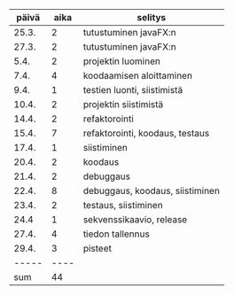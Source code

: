 | päivä | aika | selitys |
| ----- | ---- | ------- |
| 25.3. | 2    | tutustuminen javaFX:n           |
| 27.3. | 2    | tutustuminen javaFX:n           | 
| 5.4.  | 2    | projektin luominen              |
| 7.4.  | 4    | koodaamisen aloittaminen        |
| 9.4.  | 1    | testien luonti, siistimistä     |
| 10.4. | 2    | projektin siistimistä           |
| 14.4. | 2    | refaktorointi                   |
| 15.4. | 7    | refaktorointi, koodaus, testaus |
| 17.4. | 1    | siistiminen			               |
| 20.4. | 2    | koodaus			                   |
| 21.4. | 2    | debuggaus			                 |
| 22.4. | 8    | debuggaus, koodaus, siistiminen |
| 23.4. | 2    | testaus, siistiminen		         |
| 24.4  | 1    | sekvenssikaavio, release        |
| 27.4. | 4    | tiedon tallennus                |
| 29.4. | 3    | pisteet                         |
| ----- | ---- |
| sum   | 44   |
